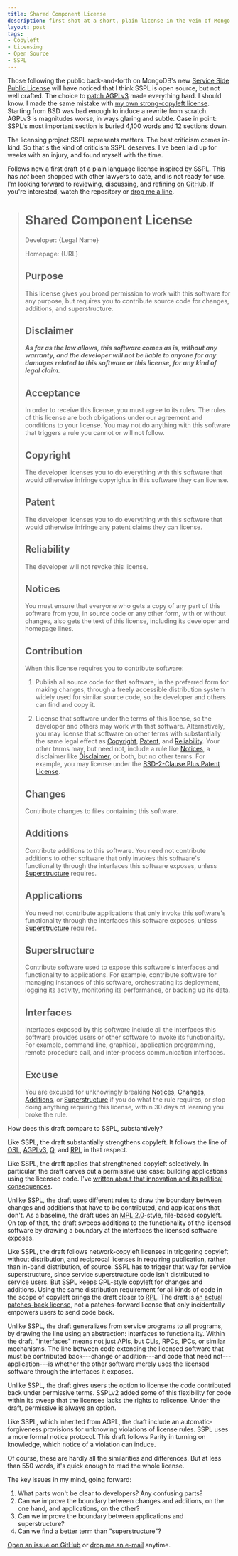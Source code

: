```yaml
---
title: Shared Component License
description: first shot at a short, plain license in the vein of Mongo's SSPL
layout: post
tags:
- Copyleft
- Licensing
- Open Source
- SSPL
---
```


Those following the public back-and-forth on MongoDB's new [Service Side Public License](https://www.mongodb.com/licensing/server-side-public-license) will have noticed that I think SSPL is open source, but not well crafted.  The choice to [patch AGPLv3](https://webassets.mongodb.com/_com_assets/legal/SSPL-compared-to-AGPL.pdf) made everything hard.  I should know.  I made the same mistake with [my own strong-copyleft license](https://licensezero.com/licenses/parity).  Starting from BSD was bad enough to induce a rewrite from scratch.  AGPLv3 is magnitudes worse, in ways glaring and subtle.  Case in point: SSPL's most important section is buried 4,100 words and 12 sections down.

The licensing project SSPL represents matters.  The best criticism comes in-kind.  So that's the kind of criticism SSPL deserves.  I've been laid up for weeks with an injury, and found myself with the time.

Follows now a first draft of a plain language license inspired by SSPL.  This has _not_ been shopped with other lawyers to date, and is not ready for use.  I'm looking forward to reviewing, discussing, and refining [on GitHub](https://github.com/kemitchell/shared-component-license).  If you're interested, watch the repository or [drop me a line](mailto:kyle@kemitchell.com).

> # Shared Component License
>
> Developer: {Legal Name}
>
> Homepage: {URL}
>
> ## Purpose
>
> This license gives you broad permission to work with this software for any purpose, but requires you to contribute source code for changes, additions, and superstructure.
>
> ## Disclaimer
>
> ***As far as the law allows, this software comes as is, without any warranty, and the developer will not be liable to anyone for any damages related to this software or this license, for any kind of legal claim.***
>
> ## Acceptance
>
> In order to receive this license, you must agree to its rules.  The rules of this license are both obligations under our agreement and conditions to your license.  You may not do anything with this software that triggers a rule you cannot or will not follow.
>
> ## Copyright
>
> The developer licenses you to do everything with this software that would otherwise infringe copyrights in this software they can license.
>
> ## Patent
>
> The developer licenses you to do everything with this software that would otherwise infringe any patent claims they can license.
>
> ## Reliability
>
> The developer will not revoke this license.
>
> ## Notices
>
> You must ensure that everyone who gets a copy of any part of this software from you, in source code or any other form, with or without changes, also gets the text of this license, including its developer and homepage lines.
>
> ## Contribution
>
> When this license requires you to contribute software:
>
> 1.  Publish all source code for that software, in the preferred form for making changes, through a freely accessible distribution system widely used for similar source code, so the developer and others can find and copy it.
>
> 2.  License that software under the terms of this license, so the developer and others may work with that software.  Alternatively, you may license that software on other terms with substantially the same legal effect as [Copyright](#copyright), [Patent](#patent), and [Reliability](#reliability).  Your other terms may, but need not, include a rule like [Notices](#notices), a disclaimer like [Disclaimer](#disclaimer), or both, but no other terms.  For example, you may license under the [BSD-2-Clause Plus Patent License](https://spdx.org/licenses/BSD-2-Clause-Patent.html).
>
> ## Changes
>
> Contribute changes to files containing this software.
>
> ## Additions
>
> Contribute additions to this software.  You need not contribute additions to other software that only invokes this software's functionality through the interfaces this software exposes, unless [Superstructure](#superstructure) requires.
>
> ## Applications
>
> You need not contribute applications that only invoke this software's functionality through the interfaces this software exposes, unless [Superstructure](#superstructure) requires.
>
> ## Superstructure
>
> Contribute software used to expose this software's interfaces and functionality to applications.  For example, contribute software for managing instances of this software, orchestrating its deployment, logging its activity, monitoring its performance, or backing up its data.
>
> ## Interfaces
>
> Interfaces exposed by this software include all the interfaces this software provides users or other software to invoke its functionality.  For example, command line, graphical, application programming, remote procedure call, and inter-process communication interfaces.
>
> ## Excuse
>
> You are excused for unknowingly breaking [Notices](#notices), [Changes](#changes), [Additions](#additions), or [Superstructure](#superstructure) if you do what the rule requires, or stop doing anything requiring this license, within 30 days of learning you broke the rule.

How does this draft compare to SSPL, substantively?

Like SSPL, the draft substantially strengthens copyleft.  It follows the line of [OSL](https://opensource.org/licenses/OSL-3.0), [AGPLv3](https://www.gnu.org/licenses/agpl-3.0.en.html), [Q](https://opensource.org/licenses/QPL-1.0), and [RPL](https://opensource.org/licenses/RPL-1.5) in that respect.

Like SSPL, the draft applies that strengthened copyleft selectively.  In particular, the draft carves out a permissive use case: building applications using the licensed code.  I've [written about that innovation and its political consequences](https://writing.kemitchell.com/2018/11/04/Copyleft-Bust-Up.html#commercial).

Unlike SSPL, the draft uses different rules to draw the boundary between changes and additions that have to be contributed, and applications that don't.  As a baseline, the draft uses an [MPL 2.0](https://www.mozilla.org/en-US/MPL/2.0/)-style, file-based copyleft.  On top of that, the draft sweeps additions to the functionality of the licensed software by drawing a boundary at the interfaces the licensed software exposes.

Like SSPL, the draft follows network-copyleft licenses in triggering copyleft without distribution, and reciprocal licenses in requiring publication, rather than in-band distribution, of source.  SSPL has to trigger that way for service superstructure, since service superstructure code isn't distributed to service users.   But SSPL keeps GPL-style copyleft for changes and additions.  Using the same distribution requirement for all kinds of code in the scope of copyleft brings the draft closer to [RPL](https://opensource.org/licenses/RPL-1.5).  The draft is [an actual patches-back license](https://writing.kemitchell.com/2018/08/28/Unhappy-Coincidences.html#software-freedom-doesnt-mean-patches-back), not a patches-forward license that only incidentally empowers users to send code back.

Unlike SSPL, the draft generalizes from service programs to all programs, by drawing the line using an abstraction: interfaces to functionality.  Within the draft, "interfaces" means not just APIs, but CLIs, RPCs, IPCs, or similar mechanisms.  The line between code extending the licensed software that must be contributed back---change or addition---and code that need not---application---is whether the other software merely uses the licensed software through the interfaces it exposes.

Unlike SSPL, the draft gives users the option to license the code contributed back under permissive terms.  SSPLv2 added some of this flexibility for code within its sweep that the licensee lacks the rights to relicense.  Under the draft, permissive is always an option.

Like SSPL, which inherited from AGPL, the draft include an automatic-forgiveness provisions for unknowing violations of license rules.  SSPL uses a more formal notice protocol.  This draft follows Parity in turning on knowledge, which notice of a violation can induce.

Of course, these are hardly all the similarities and differences.  But at less than 550 words, it's quick enough to read the whole license.

The key issues in my mind, going forward:

1. What parts won't be clear to developers?  Any confusing parts?
2. Can we improve the boundary between changes and additions, on the one hand, and applications, on the other?
3. Can we improve the boundary between applications and superstructure?
4. Can we find a better term than "superstructure"?

[Open an issue on GitHub](https://github.com/kemitchell/shared-component-license/issues/new) or [drop me an e-mail](mailto:kyle@kemitchell.com) anytime.
